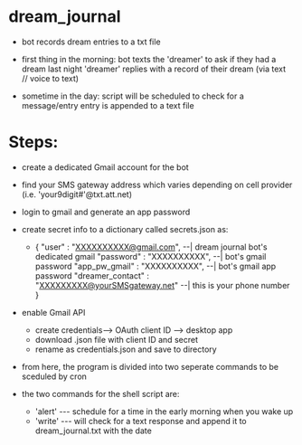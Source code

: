 # dream_journal

  * bot records dream entries to a txt file

  - first thing in the morning:
  bot texts the 'dreamer' to ask if they had a dream last night
  'dreamer' replies with a record of their dream (via text // voice to text)

  - sometime in the day:
  script will be scheduled to check for a message/entry
  entry is appended to a text file



# Steps:

* create a dedicated Gmail account for the bot

* find your SMS gateway address which varies depending on cell provider (i.e. 'your9digit#'@txt.att.net)


* login to gmail and generate an app password

* create secret info to a dictionary called secrets.json as:
  - {
  "user" : "XXXXXXXXXX@gmail.com",          --| dream journal bot's dedicated gmail
  "password" : "XXXXXXXXXX",              --| bot's gmail password
  "app_pw_gmail" : "XXXXXXXXXX",               --| bot's gmail app password
  "dreamer_contact" :  "XXXXXXXXX@yourSMSgateway.net"    --| this is your phone number
  }


* enable Gmail API
  - create credentials--> OAuth client ID --> desktop app
  - download .json file with client ID and secret
  - rename as credentials.json and save to directory


* from here, the program is divided into two seperate commands to be sceduled by cron

* the two commands for the shell script are:

  - 'alert'  --- schedule for a time in the early morning when you wake up
  - 'write'  --- will check for a text response and append it to dream_journal.txt with the date

